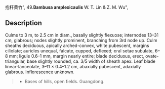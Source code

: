抱秆黄竹",
49.**Bambusa amplexicaulis** W. T. Lin & Z. M. Wu",

## Description
Culms to 3 m, to 2.5 cm in diam., basally slightly flexuose; internodes 13–31 cm, glabrous; nodes slightly prominent, branching from 3rd node up. Culm sheaths deciduous, apically arched-convex, white pubescent, margins ciliolate; auricles unequal, falcate, cupped, deflexed; oral setae subulate, 6–8 mm; ligule 0.6–1 mm, margin nearly entire; blade deciduous, erect, ovate-triangular, base slightly rounded, ca. 3/5 width of sheath apex. Leaf blade linear-lanceolate, 3–11 × 0.4–1.2 cm, abaxially pubescent, adaxially glabrous. Inflorescence unknown.

> * Bases of hills, open fields. Guangdong.
